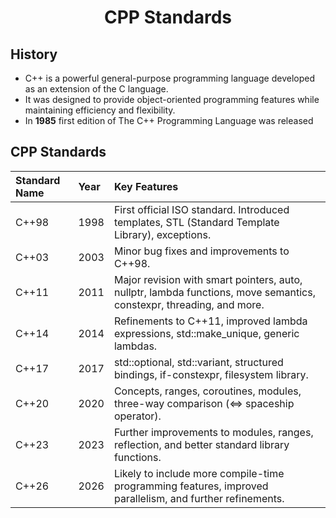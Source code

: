 <h1 style="text-align:center;"> CPP Standards</p>

## History

- C++ is a powerful general-purpose programming language developed as an extension of the C language.
- It was designed to provide object-oriented programming features while maintaining efficiency and flexibility.
- In **1985** first edition of The C++ Programming Language was released

## CPP Standards

| Standard Name | Year | Key Features                                                                                                         |
| :------------ | :--- | :------------------------------------------------------------------------------------------------------------------- |
| C++98         | 1998 | First official ISO standard. Introduced templates, STL (Standard Template Library), exceptions.                      |
| C++03         | 2003 | Minor bug fixes and improvements to C++98.                                                                           |
| C++11         | 2011 | Major revision with smart pointers, auto, nullptr, lambda functions, move semantics, constexpr, threading, and more. |
| C++14         | 2014 | Refinements to C++11, improved lambda expressions, std::make_unique, generic lambdas.                                |
| C++17         | 2017 | std::optional, std::variant, structured bindings, if-constexpr, filesystem library.                                  |
| C++20         | 2020 | Concepts, ranges, coroutines, modules, three-way comparison (<=> spaceship operator).                                |
| C++23         | 2023 | Further improvements to modules, ranges, reflection, and better standard library functions.                          |
| C++26         | 2026 | Likely to include more compile-time programming features, improved parallelism, and further refinements.             |
